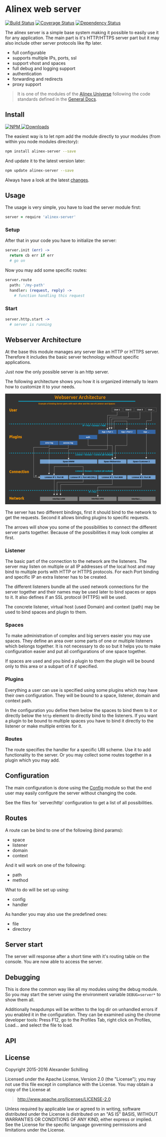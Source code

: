Alinex web server
=================================================

[![Build Status](https://travis-ci.org/alinex/node-server.svg?branch=master)](https://travis-ci.org/alinex/node-server)
[![Coverage Status](https://coveralls.io/repos/alinex/node-server/badge.png?branch=master)](https://coveralls.io/r/alinex/node-server?branch=master)
[![Dependency Status](https://gemnasium.com/alinex/node-server.png)](https://gemnasium.com/alinex/node-server)

The alinex server is a simple base system making it possible to easily use it for
any application. The main part is it's HTTP/HTTPS server part but it may also include
other server protocols like ftp later.

- full configurable
- supports multiple IPs, ports, ssl
- support vhost and spaces
- full debug and logging support
- authentication
- forwarding and redirects
- proxy support

> It is one of the modules of the [Alinex Universe](http://alinex.github.io/code.html)
> following the code standards defined in the [General Docs](http://alinex.github.io/node-alinex).


Install
-------------------------------------------------

[![NPM](https://nodei.co/npm/alinex-server.png?downloads=true&downloadRank=true&stars=true)
 ![Downloads](https://nodei.co/npm-dl/alinex-server.png?months=9&height=3)
](https://www.npmjs.com/package/alinex-server)

The easiest way is to let npm add the module directly to your modules
(from within you node modules directory):

``` sh
npm install alinex-server --save
```

And update it to the latest version later:

``` sh
npm update alinex-server --save
```

Always have a look at the latest [changes](Changelog.md).


Usage
-------------------------------------------------

The usage is very simple, you have to load the server module first:

``` coffee
server = require 'alinex-server'
```

### Setup

After that in your code you have to initialize the server:

``` coffee
server.init (err) ->
  return cb err if err
  # go on
```

Now you may add some specific routes:

``` coffee
server.route
  path: '/my-path'
  handler: (request, reply) ->
    # function handling this request
```

### Start

``` coffee
server.http.start ->
  # server is running
```


Webserver Architecture
-------------------------------------------------
At the base this module manages any server like an HTTP or HTTPS server. Therefore
it includes the basic server technology without specific applications.

Just now the only possible server is an http server.

The following architecture shows you how it is organized internally to learn how
to customize it to your needs.

![Architecture](src/doc/architecture.png)

The server has two different bindings, first it should bind to the network to get
the requests. Second it allows binding plugins to specific requests.

The arrows will show you some of the possibilities to connect the different server
parts together. Because of the possibilities it may look complex at first.

### Listener

The basic part of the connection to the network are the listeners. The server may
listen on multiple or all IP addresses of the local host and may bind to multiple
ports with HTTP or HTTPS protocols. For each Port binding and specific IP an extra
listener has to be created.

The different listeners bundle all the used network connections for the server
together and their names may be used later to bind spaces or apps to it.
It also defines if an SSL protocol (HTTPS) will be used.

The concrete listener, virtual host (used Domain) and context (path) may be used
to bind spaces and plugin to them.

### Spaces

To make administration of complex and big servers easier you may use spaces. They
define an area over some parts of one or multiple listeners which belongs together.
It is not necessary to do so but it helps you to make configuration easier and
put all configurations of one space together.

If spaces are used and you bind a plugin to them the plugin will be bound only to
this area or a subpart of it if specified.

### Plugins

Everything a user can use is specified using some plugins which may have their own
configuration. They will be bound to a space, listener, domain and context path.

In the configuration you define them below the spaces to bind them to it or directly
below the `http` element to directly bind to the listeners. If you want a plugin to
be bound to multiple spaces you have to bind it directly to the listener or make
multiple entries for it.

### Routes

The route specifies the handler for a specific URI scheme. Use it to add functionality
to the server. Or you may collect some routes together in a plugin which you may
add.


Configuration
-------------------------------------------------
The main configuration is done using the [Config](http://alinex.github.io/node-config)
module so that the end user may easily configure the server without changing the
code.

See the files for `server/http' configuration to get a list of all possibilities.


Routes
-------------------------------------------------
A route can be bind to one of the following (bind params):

- space
- listener
- domain
- context

And it will work on one of the following:

- path
- method

What to do will be set up using:

- config
- handler

As handler you may also use the predefined ones:

- file
- directory


Server start
-------------------------------------------------

The server will response after a short time with it's routing table on the console.
You are now able to access the server.


Debugging
-------------------------------------------------
This is done the common way like all my modules using the debug module. So you
may start the server using the environment variable `DEBUG=server*` to show them
all.

Additionally heapdumps will be written to the log dir on unhandled errors if you
enabled it in the configuration. They can be examined using the chrome developer
tools: Press F12, go to the Profiles Tab, right click on Profiles, Load... and select
the file to load.


API
-------------------------------------------------



License
-------------------------------------------------

Copyright 2015-2016 Alexander Schilling

Licensed under the Apache License, Version 2.0 (the "License");
you may not use this file except in compliance with the License.
You may obtain a copy of the License at

>  <http://www.apache.org/licenses/LICENSE-2.0>

Unless required by applicable law or agreed to in writing, software
distributed under the License is distributed on an "AS IS" BASIS,
WITHOUT WARRANTIES OR CONDITIONS OF ANY KIND, either express or implied.
See the License for the specific language governing permissions and
limitations under the License.
